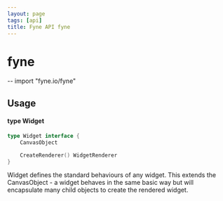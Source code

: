 ```yaml
---
layout: page
tags: [api]
title: Fyne API fyne
---
```


# fyne
--
    import "fyne.io/fyne"

## Usage

#### type Widget

```go
type Widget interface {
	CanvasObject

	CreateRenderer() WidgetRenderer
}
```

Widget defines the standard behaviours of any widget. This extends the
CanvasObject - a widget behaves in the same basic way but will encapsulate many
child objects to create the rendered widget.
